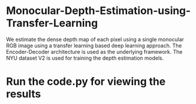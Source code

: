 # Monocular-Depth-Estimation-using-Transfer-Learning
We estimate the dense depth map of each pixel using a single monocular RGB image using a transfer learning based deep learning approach. The Encoder-Decoder architecture is used as the underlying framework. The NYU dataset V2 is used for training the depth estimation models.

# Run the code.py for viewing the results

